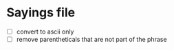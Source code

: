 # Sayings file
* [ ] convert to ascii only
* [ ] remove parentheticals that are not part of the phrase
